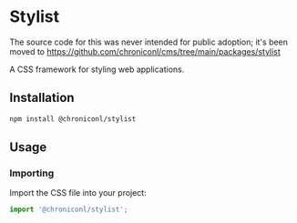 # Stylist

The source code for this was never intended for public adoption; it's been moved to https://github.com/chroniconl/cms/tree/main/packages/stylist

A CSS framework for styling web applications.

## Installation

```bash
npm install @chroniconl/stylist
```

## Usage

### Importing

Import the CSS file into your project:

```js
import '@chroniconl/stylist';
```

